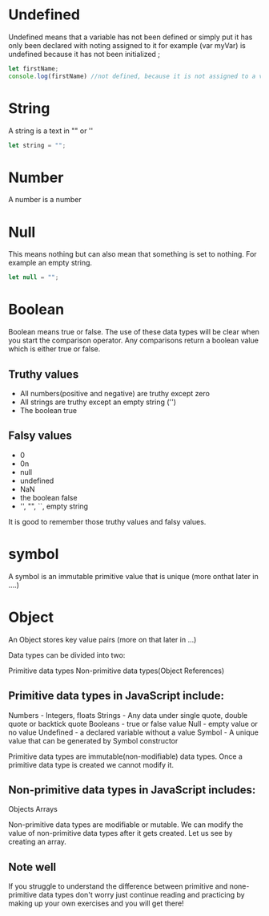 # Undefined

Undefined means that  a variable has not been defined or simply put it has only been declared with noting assigned to it for example (var myVar) is undefined  because it has not been initialized ;

```js
let firstName;
console.log(firstName) //not defined, because it is not assigned to a value yet
```


# String 

A string is a text  in "" or ''

```js
let string = "";

```

# Number

A number is a number 

# Null

 This means nothing but can also mean that  something is set to  nothing.
 For example an empty string.

 ```js
 let null = "";

 ```


# Boolean
Boolean means true or false. The use of these data types will be clear when you start the comparison operator. Any comparisons return a boolean value which is either true or false.


## Truthy values

- All numbers(positive and negative) are truthy except zero
- All strings are truthy except an empty string ('')
- The boolean true

## Falsy values

- 0
- 0n
- null
- undefined
- NaN
- the boolean false
- '', "", ``, empty string

It is good to remember those truthy values and falsy values. 


# symbol 

A symbol is an immutable primitive value that is unique (more onthat later in ....) 

# Object

An Object stores key value pairs (more on that later in ...)


Data types can be divided into two:

Primitive data types
Non-primitive data types(Object References)


## Primitive data types in JavaScript include:

Numbers - Integers, floats
Strings - Any data under single quote, double quote or backtick quote
Booleans - true or false value
Null - empty value or no value
Undefined - a declared variable without a value
Symbol - A unique value that can be generated by Symbol constructor


 Primitive data types are immutable(non-modifiable) data types. Once a primitive data type is created we cannot modify it.


## Non-primitive data types in JavaScript includes:

Objects
Arrays

Non-primitive data types are modifiable or mutable. We can modify the value of non-primitive data types after it gets created. Let us see by creating an array. 


## Note well

If you struggle to understand the difference between primitive and none-primitive data types don't worry just continue reading and practicing by making up your own exercises and you will get there!

 